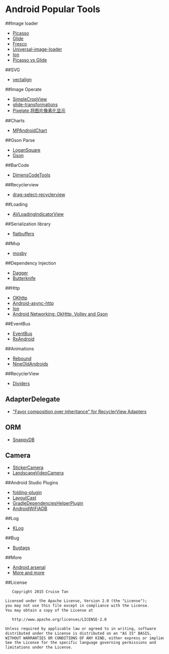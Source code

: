 Android Popular Tools
========================

##Image loader

* [Picasso](https://github.com/square/picasso)
* [Glide](https://github.com/bumptech/glide)
* [Fresco](https://github.com/facebook/fresco)
* [Universal-image-loader](https://github.com/search?utf8=%E2%9C%93&q=universal-image-loader)
* [Ion](https://github.com/koush/ion)
* [Picasso vs Glide](http://inthecheesefactory.com/blog/get-to-know-glide-recommended-by-google/en)

##SVG
* [vectalign](https://github.com/bonnyfone/vectalign)

##Image Operate
* [SimpleCropView](https://github.com/IsseiAoki/SimpleCropView)
* [glide-transformations](https://github.com/wasabeef/glide-transformations)
* [Pixelate 将图片像素化显示](https://github.com/DanielMartinus/Pixelate)

##Charts
* [MPAndroidChart](https://github.com/PhilJay/MPAndroidChart)

##Gson Parse

* [LoganSquare](https://github.com/bluelinelabs/LoganSquare)
* [Gson](https://github.com/google/gson)

##BarCode

* [DimensCodeTools](https://github.com/ng2Kaming/DimensCodeTools)

##Recyclerview
* [drag-select-recyclerview](https://github.com/afollestad/drag-select-recyclerview)

##Loading

* [AVLoadingIndicatorView](https://github.com/81813780/AVLoadingIndicatorView)

##Serialization library 
* [flatbuffers](https://github.com/google/flatbuffers)
 
##Mvp
* [mosby](https://github.com/sockeqwe/mosby)

##Dependency Injection
* [Dagger](https://github.com/square/Dagger)
* [Butterknife](https://github.com/JakeWharton/butterknife)
 
##Http

* [OKhttp](https://github.com/square/okhttp)
* [Android-async-http](https://github.com/loopj/android-async-http)
* [Ion](https://github.com/koush/ion)
* [Android Networking: OkHttp, Volley and Gson](https://medium.com/@sotti/android-networking-i-okhttp-volley-and-gson-72004efff196)
 
##EventBus

* [EventBus](https://github.com/greenrobot/EventBus)
* [RxAndroid](https://github.com/ReactiveX/RxAndroid)
 
##Animations
 
* [Rebound](https://github.com/facebook/rebound)
* [NineOldAndroids](https://github.com/JakeWharton/NineOldAndroids)

##RecyclerView
* [Dividers](https://github.com/Karumi/Dividers)

## AdapterDelegate
* ["Favor composition over inheritance" for RecyclerView Adapters](https://github.com/sockeqwe/AdapterDelegates)

## ORM
* [SnappyDB](https://github.com/nhachicha/SnappyDB)

## Camera
* [StickerCamera](https://github.com/Skykai521/StickerCamera)
* [LandscapeVideoCamera](https://github.com/JeroenMols/LandscapeVideoCamera)

##Android Studio Plugins
* [folding-plugin](https://github.com/dmytrodanylyk/folding-plugin)
* [LayoutCast](https://github.com/mmin18/LayoutCast)
* [GradleDependenciesHelperPlugin](https://github.com/ligi/GradleDependenciesHelperPlugin)
* [AndroidWiFiADB](https://github.com/pedrovgs/AndroidWiFiADB)
 
##Log
* [KLog](https://github.com/ZhaoKaiQiang/KLog)

##Bug
* [Bugtags](https://github.com/bugtags/Bugtags-Android)

##More

* [Android arsenal](https://android-arsenal.com/)
* [More and more](http://blog.csdn.net/forlong401/article/details/26848951)

##License
```xml
   Copyright 2015 Cruise Tan

Licensed under the Apache License, Version 2.0 (the "License");
you may not use this file except in compliance with the License.
You may obtain a copy of the License at

   http://www.apache.org/licenses/LICENSE-2.0

Unless required by applicable law or agreed to in writing, software
distributed under the License is distributed on an "AS IS" BASIS,
WITHOUT WARRANTIES OR CONDITIONS OF ANY KIND, either express or implied.
See the License for the specific language governing permissions and
limitations under the License.
```
